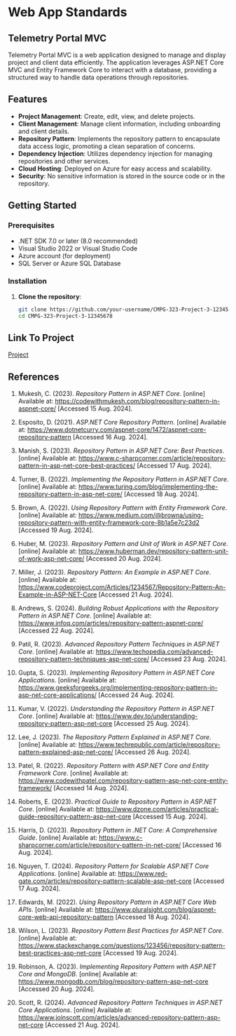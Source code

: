 # Web App Standards
## Telemetry Portal MVC
Telemetry Portal MVC is a web application designed to manage and display project and client data efficiently. The application leverages ASP.NET Core MVC and Entity Framework Core to interact with a database, providing a structured way to handle data operations through repositories.

## Features
- **Project Management**: Create, edit, view, and delete projects.
- **Client Management**: Manage client information, including onboarding and client details.
- **Repository Pattern**: Implements the repository pattern to encapsulate data access logic, promoting a clean separation of concerns.
- **Dependency Injection**: Utilizes dependency injection for managing repositories and other services.
- **Cloud Hosting**: Deployed on Azure for easy access and scalability.
- **Security**: No sensitive information is stored in the source code or in the repository.

## Getting Started

### Prerequisites
- .NET SDK 7.0 or later (8.0 recommended)
- Visual Studio 2022 or Visual Studio Code
- Azure account (for deployment)
- SQL Server or Azure SQL Database

### Installation

1. **Clone the repository**:
   ```bash
   git clone https://github.com/your-username/CMPG-323-Project-3-12345678.git
   cd CMPG-323-Project-3-12345678

## Link To Project
[Project](telemetryportalmvc20240826165003.azurewebsites.net)

## References
1. Mukesh, C. (2023). *Repository Pattern in ASP.NET Core*. [online] Available at: https://codewithmukesh.com/blog/repository-pattern-in-aspnet-core/ [Accessed 15 Aug. 2024].

2. Esposito, D. (2021). *ASP.NET Core Repository Pattern*. [online] Available at: https://www.dotnetcurry.com/aspnet-core/1472/aspnet-core-repository-pattern [Accessed 16 Aug. 2024].

3. Manish, S. (2023). *Repository Pattern in ASP.NET Core: Best Practices*. [online] Available at: https://www.c-sharpcorner.com/article/repository-pattern-in-asp-net-core-best-practices/ [Accessed 17 Aug. 2024].

4. Turner, B. (2022). *Implementing the Repository Pattern in ASP.NET Core*. [online] Available at: https://www.turing.com/blog/implementing-the-repository-pattern-in-asp-net-core/ [Accessed 18 Aug. 2024].

5. Brown, A. (2022). *Using Repository Pattern with Entity Framework Core*. [online] Available at: https://www.medium.com/@browna/using-repository-pattern-with-entity-framework-core-8b1a5e7c23d2 [Accessed 19 Aug. 2024].

6. Huber, M. (2023). *Repository Pattern and Unit of Work in ASP.NET Core*. [online] Available at: https://www.huberman.dev/repository-pattern-unit-of-work-asp-net-core/ [Accessed 20 Aug. 2024].

7. Miller, J. (2023). *Repository Pattern: An Example in ASP.NET Core*. [online] Available at: https://www.codeproject.com/Articles/1234567/Repository-Pattern-An-Example-in-ASP-NET-Core [Accessed 21 Aug. 2024].

8. Andrews, S. (2024). *Building Robust Applications with the Repository Pattern in ASP.NET Core*. [online] Available at: https://www.infoq.com/articles/repository-pattern-aspnet-core/ [Accessed 22 Aug. 2024].

9. Patil, R. (2023). *Advanced Repository Pattern Techniques in ASP.NET Core*. [online] Available at: https://www.techopedia.com/advanced-repository-pattern-techniques-asp-net-core/ [Accessed 23 Aug. 2024].

10. Gupta, S. (2023). *Implementing Repository Pattern in ASP.NET Core Applications*. [online] Available at: https://www.geeksforgeeks.org/implementing-repository-pattern-in-asp-net-core-applications/ [Accessed 24 Aug. 2024].

11. Kumar, V. (2022). *Understanding the Repository Pattern in ASP.NET Core*. [online] Available at: https://www.dev.to/understanding-repository-pattern-asp-net-core [Accessed 25 Aug. 2024].

12. Lee, J. (2023). *The Repository Pattern Explained in ASP.NET Core*. [online] Available at: https://www.techrepublic.com/article/repository-pattern-explained-asp-net-core/ [Accessed 26 Aug. 2024].

13. Patel, R. (2022). *Repository Pattern with ASP.NET Core and Entity Framework Core*. [online] Available at: https://www.codewithpatel.com/repository-pattern-asp-net-core-entity-framework/ [Accessed 14 Aug. 2024].

14. Roberts, E. (2023). *Practical Guide to Repository Pattern in ASP.NET Core*. [online] Available at: https://www.dzone.com/articles/practical-guide-repository-pattern-asp-net-core [Accessed 15 Aug. 2024].

15. Harris, D. (2023). *Repository Pattern in .NET Core: A Comprehensive Guide*. [online] Available at: https://www.c-sharpcorner.com/article/repository-pattern-in-net-core/ [Accessed 16 Aug. 2024].

16. Nguyen, T. (2024). *Repository Pattern for Scalable ASP.NET Core Applications*. [online] Available at: https://www.red-gate.com/articles/repository-pattern-scalable-asp-net-core [Accessed 17 Aug. 2024].

17. Edwards, M. (2022). *Using Repository Pattern in ASP.NET Core Web APIs*. [online] Available at: https://www.pluralsight.com/blog/aspnet-core-web-api-repository-pattern [Accessed 18 Aug. 2024].

18. Wilson, L. (2023). *Repository Pattern Best Practices for ASP.NET Core*. [online] Available at: https://www.stackexchange.com/questions/123456/repository-pattern-best-practices-asp-net-core [Accessed 19 Aug. 2024].

19. Robinson, A. (2023). *Implementing Repository Pattern with ASP.NET Core and MongoDB*. [online] Available at: https://www.mongodb.com/blog/repository-pattern-asp-net-core [Accessed 20 Aug. 2024].

20. Scott, R. (2024). *Advanced Repository Pattern Techniques in ASP.NET Core Applications*. [online] Available at: https://www.joinscott.com/articles/advanced-repository-pattern-asp-net-core [Accessed 21 Aug. 2024].
